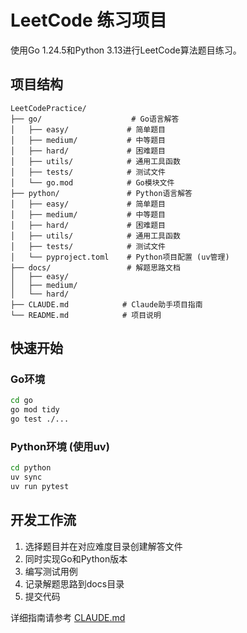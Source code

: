 # LeetCode 练习项目

使用Go 1.24.5和Python 3.13进行LeetCode算法题目练习。

## 项目结构

```
LeetCodePractice/
├── go/                    # Go语言解答
│   ├── easy/             # 简单题目
│   ├── medium/           # 中等题目  
│   ├── hard/             # 困难题目
│   ├── utils/            # 通用工具函数
│   ├── tests/            # 测试文件
│   └── go.mod            # Go模块文件
├── python/               # Python语言解答
│   ├── easy/             # 简单题目
│   ├── medium/           # 中等题目
│   ├── hard/             # 困难题目
│   ├── utils/            # 通用工具函数
│   ├── tests/            # 测试文件
│   └── pyproject.toml    # Python项目配置 (uv管理)
├── docs/                 # 解题思路文档
│   ├── easy/
│   ├── medium/
│   └── hard/
├── CLAUDE.md            # Claude助手项目指南
└── README.md            # 项目说明
```

## 快速开始

### Go环境
```bash
cd go
go mod tidy
go test ./...
```

### Python环境 (使用uv)
```bash
cd python
uv sync
uv run pytest
```

## 开发工作流

1. 选择题目并在对应难度目录创建解答文件
2. 同时实现Go和Python版本
3. 编写测试用例
4. 记录解题思路到docs目录
5. 提交代码

详细指南请参考 [CLAUDE.md](./CLAUDE.md)